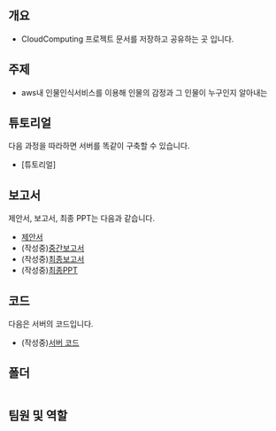 ## 개요
- CloudComputing 프로젝트 문서를 저장하고 공유하는 곳 입니다.

## 주제
- aws내 인물인식서비스를 이용해 인물의 감정과 그 인물이 누구인지 알아내는 

## 튜토리얼
다음 과정을 따라하면 서버를 똑같이 구축할 수 있습니다.</br>
- [튜토리얼]

## 보고서
제안서, 보고서, 최종 PPT는 다음과 같습니다.</br>
- [제안서]()
- (작성중)[중간보고서]()
- (작성중)[최종보고서]()
- (작성중)[최종PPT]()

## 코드
다음은 서버의 코드입니다.
- (작성중)[서버 코드]()

## 폴더
```

```

## 팀원 및 역할

